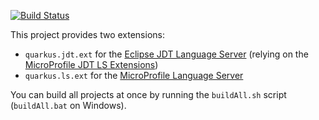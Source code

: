 [![Build Status](https://travis-ci.org/redhat-developer/quarkus-ls.svg?branch=master)](https://travis-ci.org/redhat-developer/quarkus-ls)

This project provides two extensions:

 * `quarkus.jdt.ext` for the [Eclipse JDT Language Server](https://github.com/eclipse/eclipse.jdt.ls) (relying on the [MicroProfile JDT LS Extensions](https://github.com/eclipse/lsp4mp/tree/master/microprofile.jdt))
 * `quarkus.ls.ext` for the [MicroProfile Language Server](https://github.com/eclipse/lsp4mp/tree/master/microprofile.ls)

 You can build all projects at once by running the `buildAll.sh` script (`buildAll.bat` on Windows).